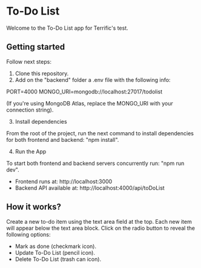 # To-Do List

Welcome to the To-Do List app for Terrific's test.

## Getting started

Follow next steps:

1. Clone this repository.
2. Add on the "backend" folder a .env file with the following info:

PORT=4000
MONGO_URI=mongodb://localhost:27017/todolist

(If you're using MongoDB Atlas, replace the MONGO_URI with your connection string).

3. Install dependencies

From the root of the project, run the next command to install dependencies for both frontend and backend: "npm install".

4. Run the App

To start both frontend and backend servers concurrently run: "npm run dev".

* Frontend runs at: http://localhost:3000
* Backend API available at: http://localhost:4000/api/toDoList

## How it works?

Create a new to-do item using the text area field at the top.
Each new item will appear below the text area block.
Click on the radio button to reveal the following options:

* Mark as done (checkmark icon).
* Update To-Do List (pencil icon).
* Delete To-Do List (trash can icon).
